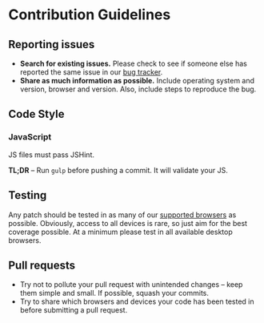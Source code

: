 # Contribution Guidelines

## Reporting issues

- **Search for existing issues.** Please check to see if someone else has reported the same issue in our [bug tracker](https://bugzilla.mozilla.org/buglist.cgi?product=Webmaker).
- **Share as much information as possible.** Include operating system and version, browser and version. Also, include steps to reproduce the bug.

## Code Style

### JavaScript

JS files must pass JSHint.

**TL;DR** – Run `gulp` before pushing a commit. It will validate your JS.

## Testing

Any patch should be tested in as many of our [supported browsers](https://github.com/mozilla/webmaker-profile/wiki/Browser-Support) as possible. Obviously, access to all devices is rare, so just aim for the best coverage possible. At a minimum please test in all available desktop browsers.

## Pull requests

- Try not to pollute your pull request with unintended changes – keep them simple and small. If possible, squash your commits.
- Try to share which browsers and devices your code has been tested in before submitting a pull request.
